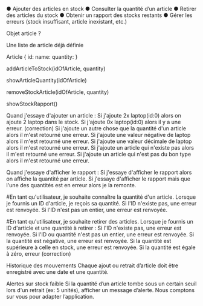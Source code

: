 ● Ajouter des articles en stock
● Consulter la quantité d’un article
● Retirer des articles du stock
● Obtenir un rapport des stocks restants
● Gérer les erreurs (stock insuffisant, article inexistant, etc.)

Objet article ?

Une liste de article déjà définie

Article 
{
    id: 
    name:
    quantity:
}


addArticleToStock(idOfArticle, quantity)

showArticleQuantity(idOfArticle)

removeStockArticle(idOfArticle, quantity)

showStockRapport()

Quand j'essaye d'ajouter un article :
Si j'ajoute 2x laptop(id:0) alors on ajoute 2 laptop dans le stock.
Si j'ajoute 0x laptop(id:0) alors il y a une erreur. (correction)
Si j'ajoute un autre chose que la quantité d'un article alors il m'est retourné une erreur.
Si j'ajoute une valeur négative de laptop alors il m'est retourné une erreur.
Si j'ajoute une valeur décimale de laptop alors il m'est retourné une erreur.
Si j'ajoute un article qui n'existe pas alors il m'est retourné une erreur.
Si j'ajoute un article qui n'est pas du bon type alors il m'est retourné une erreur.

Quand j'essaye d'afficher le rapport :
Si j'essaye d'afficher le rapport alors on affiche la quantité par article.
Si j'essaye d'afficher le rapport mais que l'une des quantités est en erreur alors je la remonte.

#En tant qu'utilisateur, je souhaite connaître la quantité d'un article.
Lorsque je fournis un ID d'article, je reçois sa quantité.
Si l'ID n'existe pas, une erreur est renvoyée.
Si l'ID n'est pas un entier, une erreur est renvoyée.

#En tant qu'utilisateur, je souhaite retirer des articles.
Lorsque je fournis un ID d'article et une quantité à retirer :
Si l'ID n'existe pas, une erreur est renvoyée.
Si l'ID ou quantité n'est pas un entier, une erreur est renvoyée.
Si la quantité est négative, une erreur est renvoyée.
Si la quantité est supérieure à celle en stock, une erreur est renvoyée.
Si la quantité est égale à zéro, erreur (correction)

Historique des mouvements
Chaque ajout ou retrait d’article doit être enregistré avec une date et une quantité.


Alertes sur stock faible
Si la quantité d’un article tombe sous un certain seuil lors d'un retrait (ex: 5 unités), afficher un message d’alerte. Nous comptons sur vous pour adapter l’application.
